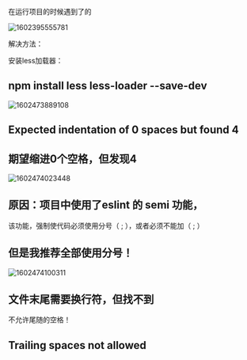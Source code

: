 

在运行项目的时候遇到了的



![1602395555781](C:\Users\Administrator\AppData\Roaming\Typora\typora-user-images\1602395555781.png)



解决方法：

安装less加载器：

## npm install less less-loader --save-dev







![1602473889108](C:\Users\Administrator\AppData\Roaming\Typora\typora-user-images\1602473889108.png)

## Expected indentation of 0 spaces but found 4

## 期望缩进0个空格，但发现4



![1602474023448](C:\Users\Administrator\AppData\Roaming\Typora\typora-user-images\1602474023448.png)

## 原因：项目中使用了eslint 的 semi 功能，

该功能，强制使代码必须使用分号（ ; ），或者必须不能加（ ; ）

## 但是我推荐全部使用分号！



![1602474100311](C:\Users\Administrator\AppData\Roaming\Typora\typora-user-images\1602474100311.png)

## 文件末尾需要换行符，但找不到

不允许尾随的空格！



##  Trailing spaces not allowed   













